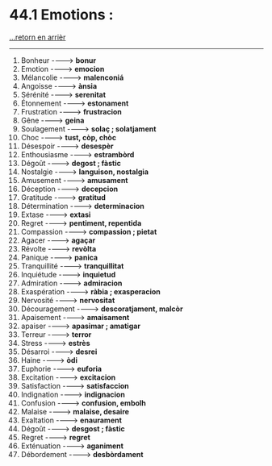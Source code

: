 # 44.1 Emotions : 

[...retorn en arrièr](../../../menu_fiches.md)

---

1. Bonheur   ----> **bonur**
2. Emotion ----> **emocion**
3. Mélancolie   ----> **malenconiá**
4. Angoisse   ----> **ànsia**
5. Sérénité   ----> **serenitat**
6. Étonnement   ----> **estonament**
7. Frustration   ----> **frustracion**
8. Gêne   ----> **geina**
9. Soulagement   ----> **solaç ; solatjament**
10. Choc   ----> **tust, còp, chòc**
11. Désespoir   ----> **desespèr**
12. Enthousiasme   ----> **estrambòrd**
13. Dégoût   ----> **degost ; fàstic**
14. Nostalgie   ----> **languison, nostalgia**
15. Amusement   ----> **amusament**
16. Déception   ----> **decepcion**
17. Gratitude   ----> **gratitud**
18. Détermination   ----> **determinacion**
19. Extase   ----> **extasi**
20. Regret   ----> **pentiment, repentida**
21. Compassion   ----> **compassion ; pietat**
22. Agacer   ----> **agaçar**
23. Révolte   ----> **revòlta**
24. Panique   ----> **panica**
25. Tranquillité   ----> **tranquillitat**
26. Inquiétude   ----> **inquietud**
27. Admiration   ----> **admiracion**
28. Exaspération   ----> **ràbia ; exasperacion**
29. Nervosité   ----> **nervositat**
30. Découragement   ----> **descoratjament, malcòr**
31. Apaisement   ----> **amaisament**
32. apaiser ----> **apasimar ; amatigar**
33. Terreur   ----> **terror**
34. Stress   ----> **estrès**
35. Désarroi   ----> **desrei**
36. Haine   ----> **òdi**
37. Euphorie   ----> **euforia**
38. Excitation   ----> **excitacion**
39. Satisfaction   ----> **satisfaccion**
40. Indignation   ----> **indignacion**
41. Confusion   ----> **confusion, embolh**
42. Malaise   ----> **malaise, desaire**
43. Exaltation   ----> **enaurament**
44. Dégoût ----> **desgost ; fàstic**
45. Regret ----> **regret**
46. Exténuation   ----> **aganiment**
47. Débordement ----> **desbòrdament**
